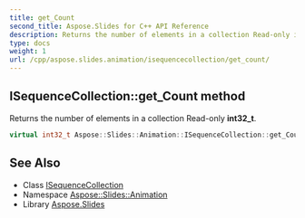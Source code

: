 ```yaml
---
title: get_Count
second_title: Aspose.Slides for C++ API Reference
description: Returns the number of elements in a collection Read-only int32_t.
type: docs
weight: 1
url: /cpp/aspose.slides.animation/isequencecollection/get_count/
---
```

## ISequenceCollection::get_Count method


Returns the number of elements in a collection Read-only **int32_t**.

```cpp
virtual int32_t Aspose::Slides::Animation::ISequenceCollection::get_Count()=0
```

## See Also

* Class [ISequenceCollection](../)
* Namespace [Aspose::Slides::Animation](../../)
* Library [Aspose.Slides](../../../)
